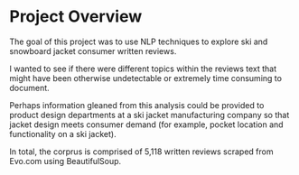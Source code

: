 # Project Overview

The goal of this project was to use NLP techniques to explore ski and snowboard jacket consumer written reviews. 

I wanted to see if there were different topics within the reviews text that might have been otherwise undetectable or extremely time consuming to document. 

Perhaps information gleaned from this analysis could be provided to product design departments at a ski jacket manufacturing company so that jacket design meets consumer demand (for example, pocket location and functionality on a ski jacket).

In total, the corprus is comprised of 5,118 written reviews scraped from Evo.com using BeautifulSoup.
